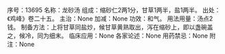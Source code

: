 序号：13695
名称：龙砂汤
组成：缩砂仁2两1分，甘草1两半，盐1两半。
出处：《鸡峰》卷二十五。
主治：None
加减：None
功效：和气。
用法用量：汤点2钱。
制备方法：上将甘草同盐炒，候甘草黄熟取出，泻在缩砂上，即以盏碗盖之，候冷，同为细末。
临床应用：None
各家论述：None
用药禁忌：None
附注：None
